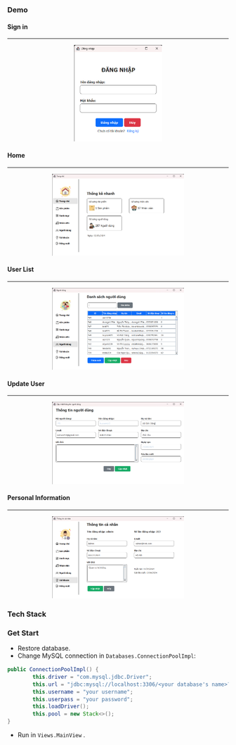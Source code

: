 ### Demo
#### Sign in
---
<div align="center">
<img src="demo/login.png" width="200"/>
</div>

#### Home
---
<div align="center">
<img src="demo/home.png" width="300"/>
</div>

#### User List
---
<div align="center">
<img src="demo/users.png" width="300"/>
</div>

#### Update User
---
<div align="center">
<img src="demo/updateUser.png" width="300"/>
</div>

#### Personal Information
---
<div align="center">
<img src="demo/userAccount.png" width="300"/>
</div>

### Tech Stack

### Get Start
- Restore database.
- Change MySQL connection in `Databases.ConnectionPoolImpl`:
```java
public ConnectionPoolImpl() {
		this.driver = "com.mysql.jdbc.Driver";
		this.url = "jdbc:mysql://localhost:3306/<your database's name>?allowMultiQueries=true";
		this.username = "your username";
		this.userpass = "your password";
		this.loadDriver();
		this.pool = new Stack<>();
}
```
- Run in `Views.MainView` .